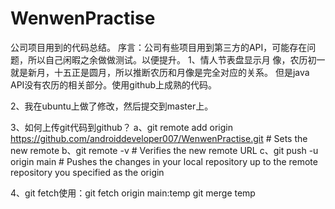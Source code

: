 # WenwenPractise
公司项目用到的代码总结。
序言：公司有些项目用到第三方的API，可能存在问题，所以自己闲暇之余做做测试。以便提升。
1、情人节表盘显示月 像，农历初一就是新月，十五正是圆月，所以推断农历和月像是完全对应的关系。
但是java API没有农历的相关部分。使用github上成熟的代码。

2、我在ubuntu上做了修改，然后提交到master上。

3、如何上传git代码到github？
  a、git remote add origin https://github.com/androiddeveloper007/WenwenPractise.git			# Sets the new remote
  b、git remote -v		# Verifies the new remote URL
  c、git push -u origin main		# Pushes the changes in your local repository up to the remote repository you specified as the origin

4、git fetch使用：git fetch origin main:temp
  git merge temp